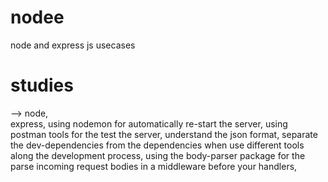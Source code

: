 # nodee
node and express js usecases

# studies
 --> node,</br>
     express,
     using nodemon for automatically re-start the server,
     using postman tools for the test the server,
     understand the json format,
     separate the dev-dependencies from the dependencies when use different tools along the development process,
     using the body-parser package for the parse incoming request bodies in a middleware before your handlers,
